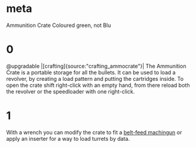 # meta
Ammunition Crate
Coloured green, not Blu
# 0
@upgradable
|[crafting]{source:"crafting_ammocrate"}|
The Ammunition Crate is a portable storage for all the bullets. It can be used to load a revolver, by creating a load pattern and putting the cartridges inside.
To open the crate shift right-click with an empty hand, from there reload both the revolver or the speedloader with one right-click.

# 1
With a wrench you can modify the crate to fit a [belt-feed machingun](weapon_upgrades.md#3) or apply an inserter for a way to load turrets by data. 